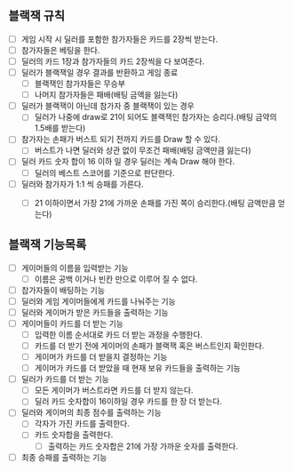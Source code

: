 ## 블랙잭 규칙
- [ ] 게임 시작 시 딜러를 포함한 참가자들은 카드를 2장씩 받는다.
- [ ] 참가자들은 베팅을 한다.
- [ ] 딜러의 카드 1장과 참가자들의 카드 2장씩을 다 보여준다.
- [ ] 딜러가 블랙잭일 경우 결과를 반환하고 게임 종료
    - [ ] 블랙잭인 참가자들은 무승부
    - [ ] 나머지 참가자들은 패배(배팅 금액을 잃는다)
- [ ] 딜러가 블랙잭이 아닌데 참가자 중 블랙잭이 있는 경우
    - [ ] 딜러가 나중에 draw로 21이 되어도 블랙잭인 참가자는 승리다.(배팅 금약의 1.5배를 받는다)
- [ ] 참가자는 손패가 버스트 되기 전까지 카드를 Draw 할 수 있다.
    - [ ] 버스트가 나면 딜러와 상관 없이 무조건 패배(배팅 금액만큼 잃는다)
- [ ] 딜러 카드 숫자 합이 16 이하 일 경우 딜러는 계속 Draw 해야 한다.
    - [ ] 딜러의 베스트 스코어를 기준으로 판단한다.
- [ ] 딜러와 참가자가 1:1 씩 승패를 가른다.
    - [ ] 21 이하이면서 가장 21에 가까운 손패를 가진 쪽이 승리한다.(배팅 금액만큼 얻는다)


## 블랙잭 기능목록
- [ ] 게이머들의 이름을 입력받는 기능
	- [ ] 이름은 공백 이거나 빈칸 만으로 이루어 질 수 없다.
- [ ] 찹가자들이 배팅하는 기능
- [ ] 딜러와 게임 게이머들에게 카드를 나눠주는 기능
- [ ] 딜러와 게이머가 받은 카드들을 출력하는 기능
- [ ] 게이머들이 카드를 더 받는 기능
	- [ ] 입력한 이름 순서대로 카드 더 받는 과정을 수행한다.
	- [ ] 카드를 더 받기 전에 게이머의 손패가 블랙잭 혹은 버스트인지 확인한다.
	- [ ] 게이머가 카드를 더 받을지 결정하는 기능
	- [ ] 게이머가 카드를 더 받았을 때 현재 보유 카드들을 출력하는 기능
- [ ] 딜러가 카드를 더 받는 기능
	- [ ] 모든 게이머가 버스트라면 카드를 더 받지 않는다.
	- [ ] 딜러 카드 숫자합이 16이하일 경우 카드를 한 장 더 받는다.
- [ ] 딜러와 게이머의 최종 점수를 출력하는 기능
	- [ ] 각자가 가진 카드를 출력한다.
	- [ ] 카드 숫자합을 출력한다.
		- [ ] 출력하는 카드 숫자합은 21에 가장 가까운 숫자를 출력한다.
- [ ] 최종 승패를 출력하는 기능
